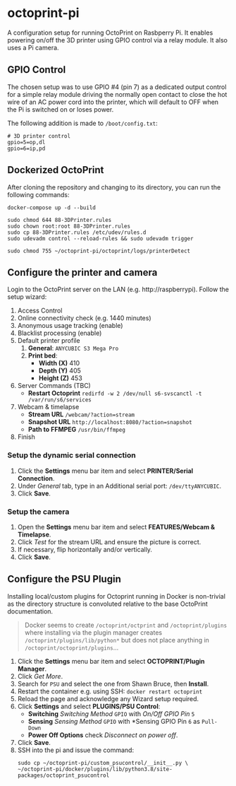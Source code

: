 # octoprint-pi

A configuration setup for running OctoPrint on Rasbperry Pi.
It enables powering on/off the 3D printer using GPIO control via a relay module.
It also uses a Pi camera.

## GPIO Control

The chosen setup was to use GPIO #4 (pin 7) as a dedicated output control for
a simple relay module driving the normally open contact to close the hot wire
of an AC power cord into the printer, which will default to OFF when the Pi is
switched on or loses power.

The following addition is made to `/boot/config.txt`:
```
# 3D printer control
gpio=5=op,dl
gpio=6=ip,pd
```

## Dockerized OctoPrint

After cloning the repository and changing to its directory,
you can run the following commands:

```
docker-compose up -d --build
```
```
sudo chmod 644 88-3DPrinter.rules
sudo chown root:root 88-3DPrinter.rules
sudo cp 88-3DPrinter.rules /etc/udev/rules.d
sudo udevadm control --reload-rules && sudo udevadm trigger
```
```
sudo chmod 755 ~/octoprint-pi/octoprint/logs/printerDetect
```

## Configure the printer and camera

Login to the OctoPrint server on the LAN (e.g. http://raspberrypi).
Follow the setup wizard:
1. Access Control
2. Online connectivity check (e.g. 1440 minutes)
3. Anonymous usage tracking (enable)
4. Blacklist processing (enable)
5. Default printer profile
    1. **General**: `ANYCUBIC S3 Mega Pro`
    2. **Print bed**:
        * **Width (X)** 410
        * **Depth (Y)** 405
        * **Height (Z)** 453
6. Server Commands (TBC)
    * **Restart Octoprint**
    `redirfd -w 2 /dev/null s6-svscanctl -t /var/run/s6/services`
7. Webcam & timelapse
    * **Stream URL** `/webcam/?action=stream`
    * **Snapshot URL** `http://localhost:8080/?action=snapshot`
    * **Path to FFMPEG** `/usr/bin/ffmpeg`
8. Finish

### Setup the dynamic serial connection

1. Click the **Settings** menu bar item and select **PRINTER/Serial Connection**.
2. Under *General* tab, type in an Additional serial port: `/dev/ttyANYCUBIC`.
3. Click **Save**.

### Setup the camera

1. Open the **Settings** menu bar item and select **FEATURES/Webcam & Timelapse**.
2. Click *Test* for the stream URL and ensure the picture is correct.
3. If necessary, flip horizontally and/or vertically.
4. Click **Save**.

## Configure the PSU Plugin

Installing local/custom plugins for Octoprint running in Docker is non-trivial
as the directory structure is convoluted relative to the base OctoPrint
documentation.
>Docker seems to create `/octoprint/octprint` and `/octoprint/plugins` where
installing via the plugin manager creates `/octoprint/plugins/lib/python*` but
does not place anything in `/octoprint/octoprint/plugins`...

1. Click the **Settings** menu bar item and select **OCTOPRINT/Plugin Manager**.
1. Click *Get More*.
1. Search for `PSU` and select the one from Shawn Bruce, then **Install**.
1. Restart the container e.g. using SSH: `docker restart octoprint`
1. Reload the page and acknowledge any Wizard setup required.
1. Click **Settings** and select **PLUGINS/PSU Control**:
    * **Switching** *Switching Method* `GPIO` with *On/Off GPIO Pin* `5`
    * **Sensing** *Sensing Method* `GPIO` with
    *Sensing GPIO Pin `6` as `Pull-Down`
    * **Power Off Options** check *Disconnect on power off*.
1. Click **Save**.
1. SSH into the pi and issue the command:
    ```
    sudo cp ~/octoprint-pi/custom_psucontrol/__init__.py \
    ~/octoprint-pi/docker/plugins/lib/python3.8/site-packages/octoprint_psucontrol
    ```